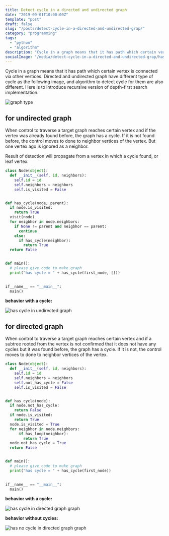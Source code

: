 ```yaml
---
title: Detect cycle in a directed and undirected graph
date: "2019-09-01T10:00:00Z"
template: "post"
draft: false
slug: "/posts/detect-cycle-in-a-directed-and-undirected-grap/"
category: "programming"
tags:
  - "python"
  - "algorithm"
description: "Cycle in a graph means that it has path which certain vertex is connected via other vertices. Directed and undirected graph have different type of cycle as the following image, and algorithm to detect cycle for them are also different. Here is to introduce recursive version of depth-first search implementation."
socialImage: "/media/detect-cycle-in-a-directed-and-undirected-grap/has_cycle_directed_graph.jpg"
---
```


Cycle in a graph means that it has path which certain vertex is connected via other vertices. Directed and undirected graph have different type of cycle as the following image, and algorithm to detect cycle for them are also different. Here is to introduce recursive version of depth-first search implementation.

![graph type](/media/detect-cycle-in-a-directed-and-undirected-grap/graph_type.png)

## for undirected graph

When control to traverse a target graph reaches certain vertex and if the vertex was already found before, the graph has a cycle. If it is not found before, the control moves to done to neighbor vertices of the vertex. But one vertex ago is ignored as a neighbor.

Result of detection will propagate from a vertex in which a cycle found, or leaf vertex.

```python
class Node(object):
  def __init__(self, id, neighbors):
    self.id = id
    self.neighbors = neighbors
    self.is_visited = False


def has_cycle(node, parent):
  if node.is_visited:
    return True
  visit(node)
  for neigbhor in node.neighbors:
    if None != parent and neigbhor == parent:
      continue
    else:
      if has_cycle(neighbor):
        return True
  return False


def main():
  # please give code to make graph
  print("has cycle = " + has_cycle(first_node, []))

  
if__name__ == "__main__":
  main()

```

**behavior with a cycle:**

![has cycle in undirected graph](/media/detect-cycle-in-a-directed-and-undirected-grap/has_cycle_undirected_graph.png)

## for directed graph

When control to traverse a target graph reaches certain vertex and if a subtree rooted from the vertex is not confirmed that it does not have any cycles but it was found before, the graph has a cycle. If it is not, the control moves to done to neighbor vertices of the vertex.

```python
class Node(object):
  def __init__(self, id, neighbors):
    self.id = id
    self.neighbors = neighbors
    self.not_has_cycle = False
    self.is_visited = False


def has_cycle(node):
  if node.not_has_cycle:
    return False
  if node.is_visited:
    return True
  node.is_visited = True
  for neigbhor in node.neighbors:
      if has_loop(neighbor):
        return True
  node.not_has_cycle = True
  return False


def main():
  # please give code to make graph
  print("has cycle = " + has_cycle(first_node))

  
if__name__ == "__main__":
  main()
```

**behavior with a cycle:**

![has cycle in directed graph graph](/media/detect-cycle-in-a-directed-and-undirected-grap/has_cycle_directed_graph.png)

**behavior without cycles:**

![has no cycle in directed graph graph](/media/detect-cycle-in-a-directed-and-undirected-grap/has_no_cycle_directed_graph.png)
